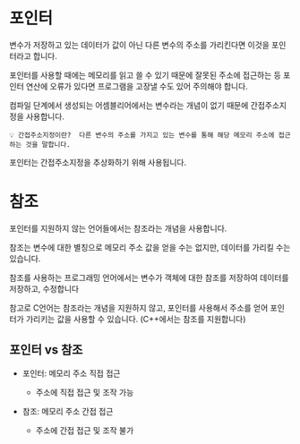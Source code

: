 # 포인터

변수가 저장하고 있는 데이터가 값이 아닌 다른 변수의 주소를 가리킨다면 이것을 포인터라고 합니다.

포인터를 사용할 때에는 메모리를 읽고 쓸 수 있기 때문에 잘못된 주소에 접근하는 등 포인터 연산에 오류가 있다면 프로그램을 고장낼 수도 있어 주의해야 합니다.

컴파일 단계에서 생성되는 어셈블리어에서는 변수라는 개념이 없기 때문에 간접주소지정을 사용합니다.

```
💡 간접주소지정이란?  다른 변수의 주소를 가지고 있는 변수를 통해 해당 메모리 주소에 접근하는 것을 말합니다.
```

포인터는 간접주소지정을 추상화하기 위해 사용됩니다.

# 참조

포인터를 지원하지 않는 언어들에서는 참조라는 개념을 사용합니다.

참조는 변수에 대한 별칭으로 메모리 주소 값을 얻을 수는 없지만, 데이터를 가리킬 수는 있습니다.

참조를 사용하는 프로그래밍 언어에서는 변수가 객체에 대한 참조를 저장하여 데이터를 저장하고, 수정합니다

참고로 C언어는 참조라는 개념을 지원하지 않고, 포인터를 사용해서 주소를 얻어 포인터가 가리키는 값을 사용할 수 있습니다. (C++에서는 참조를 지원합니다)

## 포인터 vs 참조

- 포인터: 메모리 주소 직접 접근

     - 주소에 직접 접근 및 조작 가능

- 참조: 메모리 주소 간접 접근
     - 주소에 간접 접근 및 조작 불가
